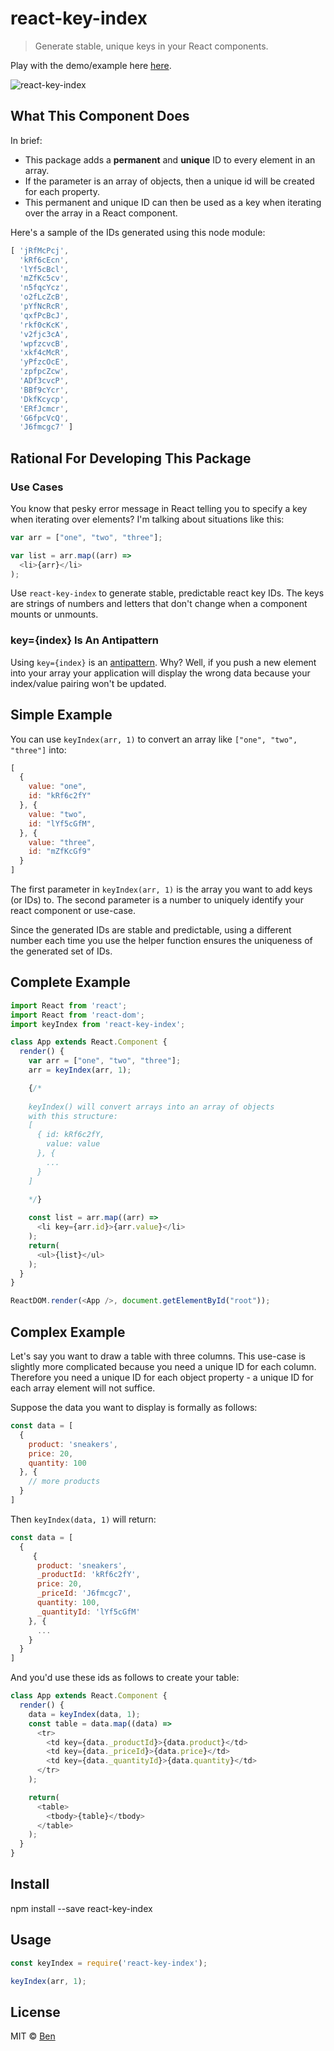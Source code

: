 # react-key-index

> Generate stable, unique keys in your React components.

Play with the demo/example here [here](https://runkit.com/589b3ffeebe39d00147ce0dd/589b9f3ec90f930014b5adaa).

![react-key-index](http://www.automationfuel.com/content/images/2017/02/screenshot.png)

## What This Component Does

In brief:

- This package adds a **permanent** and **unique** ID to every element in an array.
- If the parameter is an array of objects, then a unique id will be created for each property.
- This permanent and unique ID can then be used as a key when iterating over the array in a React component.

Here's a sample of the IDs generated using this node module:

```javascript
[ 'jRfMcPcj',
  'kRf6cEcn',
  'lYf5cBcl',
  'mZfKc5cv',
  'n5fqcYcz',
  'o2fLcZcB',
  'pYfNcRcR',
  'qxfPcBcJ',
  'rkf0cKcK',
  'v2fjc3cA',
  'wpfzcvcB',
  'xkf4cMcR',
  'yPfzcOcE',
  'zpfpcZcw',
  'ADf3cvcP',
  'BBf9cYcr',
  'DkfKcycp',
  'ERfJcmcr',
  'G6fpcVcQ',
  'J6fmcgc7' ]
  ```

## Rational For Developing This Package

### Use Cases

You know that pesky error message in React telling you to specify a key when iterating over elements? I'm talking about situations like this:

```javascript
var arr = ["one", "two", "three"];

var list = arr.map((arr) => 
  <li>{arr}</li>
);
```

Use ```react-key-index``` to generate stable, predictable react key IDs. The keys are strings of numbers and letters that don't change when a component mounts or unmounts.

### key={index} Is An Antipattern

Using ```key={index}``` is an [antipattern](https://medium.com/@robinpokorny/index-as-a-key-is-an-anti-pattern-e0349aece318#.vt7esin5q). Why? Well, if you push a new element into your array your application will display the wrong data because your index/value pairing won't be updated.

## Simple Example

You can use ```keyIndex(arr, 1)``` to convert an array like ```["one", "two", "three"]``` into:

```javascript
[
  {
    value: "one",
    id: "kRf6c2fY"
  }, {
    value: "two",
    id: "lYf5cGfM",
  }, {
    value: "three",
    id: "mZfKcGf9"
  }
]
```

The first parameter in ```keyIndex(arr, 1)``` is the array you want to add keys (or IDs) to. The second parameter is a number to uniquely identify your react component or use-case.

Since the generated IDs are stable and predictable, using a different number each time you use the helper function ensures the uniqueness of the generated set of IDs.

## Complete Example

```javascript
import React from 'react';
import React from 'react-dom';
import keyIndex from 'react-key-index';

class App extends React.Component {
  render() {
    var arr = ["one", "two", "three"];
    arr = keyIndex(arr, 1);

    {/* 
    
    keyIndex() will convert arrays into an array of objects 
    with this structure: 
    [
      { id: kRf6c2fY, 
        value: value
      }, {
        ...
      }
    ]
    
    */}

    const list = arr.map((arr) => 
      <li key={arr.id}>{arr.value}</li>
    );
    return(
      <ul>{list}</ul>
    );
  }
}

ReactDOM.render(<App />, document.getElementById("root"));
```

## Complex Example

Let's say you want to draw a table with three columns. This use-case is slightly more complicated because you need a unique ID for each column. Therefore you need a unique ID for each object property - a unique ID for each array element will not suffice.

Suppose the data you want to display is formally as follows:

```javascript
const data = [
  {
    product: 'sneakers',
    price: 20,
    quantity: 100
  }, {
    // more products
  }
]
```

Then ```keyIndex(data, 1)``` will return:

```javascript
const data = [
  {
     {
      product: 'sneakers',
      _productId: 'kRf6c2fY',
      price: 20,
      _priceId: 'J6fmcgc7',
      quantity: 100,
      _quantityId: 'lYf5cGfM'
    }, {
      ...
    }
  }
]
```

And you'd use these ids as follows to create your table:

```javascript
class App extends React.Component {
  render() {
    data = keyIndex(data, 1);
    const table = data.map((data) => 
      <tr>
        <td key={data._productId}>{data.product}</td>
        <td key={data._priceId}>{data.price}</td>
        <td key={data._quantityId}>{data.quantity}</td>
      </tr>
    );

    return(
      <table>
        <tbody>{table}</tbody>
      </table>
    );
  }
}
```

## Install

  npm install --save react-key-index

## Usage

```js
const keyIndex = require('react-key-index');

keyIndex(arr, 1); 
```

## License

MIT © [Ben](http://automationfuel.com)

